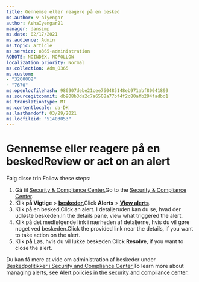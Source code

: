 ```yaml
---
title: Gennemse eller reagere på en besked
ms.author: v-aiyengar
author: AshaIyengar21
manager: dansimp
ms.date: 02/17/2021
ms.audience: Admin
ms.topic: article
ms.service: o365-administration
ROBOTS: NOINDEX, NOFOLLOW
localization_priority: Normal
ms.collection: Adm_O365
ms.custom:
- "3200002"
- "7670"
ms.openlocfilehash: 986907debe21cee760485148eb971abf80041899
ms.sourcegitcommit: db908b3da2c7a6508a77bf4f2c80afb294fadbd1
ms.translationtype: MT
ms.contentlocale: da-DK
ms.lasthandoff: 03/29/2021
ms.locfileid: "51403053"
---
```

# <a name="review-or-act-on-an-alert"></a><span data-ttu-id="a30c9-102">Gennemse eller reagere på en besked</span><span class="sxs-lookup"><span data-stu-id="a30c9-102">Review or act on an alert</span></span>

<span data-ttu-id="a30c9-103">Følg disse trin:</span><span class="sxs-lookup"><span data-stu-id="a30c9-103">Follow these steps:</span></span>

1. <span data-ttu-id="a30c9-104">Gå til [Security & Compliance Center.](https://go.microsoft.com/fwlink/p/?linkid=2077143)</span><span class="sxs-lookup"><span data-stu-id="a30c9-104">Go to the [Security & Compliance Center](https://go.microsoft.com/fwlink/p/?linkid=2077143).</span></span>
1. <span data-ttu-id="a30c9-105">Klik **på Vigtige**  >  **[beskeder.](https://go.microsoft.com/fwlink/?linkid=2103301)**</span><span class="sxs-lookup"><span data-stu-id="a30c9-105">Click **Alerts** > **[View alerts](https://go.microsoft.com/fwlink/?linkid=2103301)**.</span></span>
1. <span data-ttu-id="a30c9-106">Klik på en besked.</span><span class="sxs-lookup"><span data-stu-id="a30c9-106">Click an alert.</span></span> <span data-ttu-id="a30c9-107">I detaljeruden kan du se, hvad der udløste beskeden.</span><span class="sxs-lookup"><span data-stu-id="a30c9-107">In the details pane, view what triggered the alert.</span></span>
1. <span data-ttu-id="a30c9-108">Klik på det medfølgende link i nærheden af detaljerne, hvis du vil gøre noget ved beskeden.</span><span class="sxs-lookup"><span data-stu-id="a30c9-108">Click the provided link near the details, if you want to take action on the alert.</span></span>
1. <span data-ttu-id="a30c9-109">Klik **på** Løs, hvis du vil lukke beskeden.</span><span class="sxs-lookup"><span data-stu-id="a30c9-109">Click **Resolve**, if you want to close the alert.</span></span>

<span data-ttu-id="a30c9-110">Du kan få mere at vide om administration af beskeder under [Beskedpolitikker i Security and Compliance Center.](https://go.microsoft.com/fwlink/?linkid=2103211)</span><span class="sxs-lookup"><span data-stu-id="a30c9-110">To learn more about managing alerts, see [Alert policies in the security and compliance center](https://go.microsoft.com/fwlink/?linkid=2103211).</span></span>

